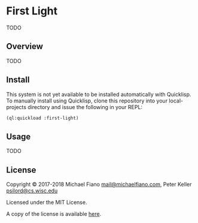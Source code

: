 # First Light

TODO

## Overview

TODO

## Install

This system is not yet available to be installed automatically with Quicklisp. To manually install
using Quicklisp, clone this repository into your local-projects directory and issue the following in
your REPL:

```lisp
(ql:quickload :first-light)
```

## Usage

TODO

## License

Copyright © 2017-2018 Michael Fiano <mail@michaelfiano.com>, Peter Keller <psilord@cs.wisc.edu>

Licensed under the MIT License.

A copy of the license is available [here](LICENSE).
